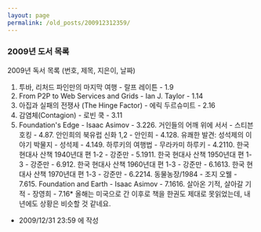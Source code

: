 ```yaml
---
layout: page
permalink: /old_posts/200912312359/
---
```


### 2009년 도서 목록

2009년 독서 목록 (번호, 제목, 지은이, 날짜)

1. 투바, 리처드 파인만의 마지막 여행 - 랄프 레이튼 - 1.9
2. From P2P to Web Services and Grids - Ian J. Taylor - 1.14
3. 아집과 실패의 전쟁사 (The Hinge Factor) - 에릭 두르슈미트 - 2.16
4. 감염체(Contagion) - 로빈 쿡 - 3.11
5. Foundation's Edge - Isaac Asimov - 3.226. 거인들의 어깨 위에 서서 - 스티븐 호킹 - 4.87. 안인희의 북유럽 신화 1,2 - 안인희 - 4.128. 유쾌한 발견: 성석제의 이야기 박물지 - 성석제 - 4.149. 하루키의 여행법 - 무라카미 하루키 - 4.2110. 한국 현대사 산책 1940년대 편 1-2 - 강준만 - 5.1911. 한국 현대사 산책 1950년대 편 1-3 - 강준만 - 6.912. 한국 현대사 산책 1960년대 편 1-3 - 강준만 - 6.1613. 한국 현대사 산책 1970년대 편 1-3 - 강준만 - 6.2214. 동물농장/1984 - 조지 오웰 - 7.615. Foundation and Earth - Isaac Asimov - 7.1616. 살아온 기적, 살아갈 기적 - 장영희 - 7.16* 올해는 미국으로 간 이후로 책을 한권도 제대로 못읽었는데, 내년에도 상황은 비슷할 것 같네요.



- 2009/12/31 23:59 에 작성